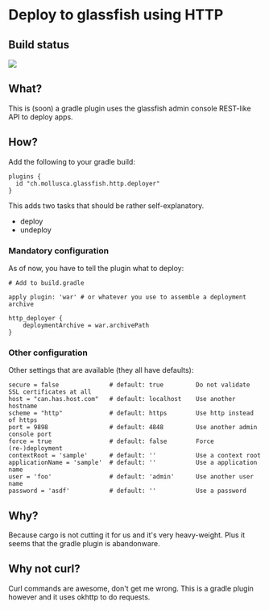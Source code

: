 # Deploy to glassfish using HTTP

## Build status

<a href="https://travis-ci.org/kungfoo/http-glassfish-deployer"><img src="https://travis-ci.org/kungfoo/http-glassfish-deployer.svg?branch=master"/></a>

## What?

This is (soon) a gradle plugin uses the glassfish admin console REST-like API to deploy apps.

## How?

Add the following to your gradle build:

    plugins {
      id "ch.mollusca.glassfish.http.deployer"
    }

This adds two tasks that should be rather self-explanatory.

- deploy
- undeploy

### Mandatory configuration

As of now, you have to tell the plugin what to deploy:

    # Add to build.gradle
    
    apply plugin: 'war' # or whatever you use to assemble a deployment archive
    
    http_deployer {
        deploymentArchive = war.archivePath
    }

### Other configuration

Other settings that are available (they all have defaults):

    secure = false              # default: true         Do not validate SSL certificates at all
    host = "can.has.host.com"   # default: localhost    Use another hostname
    scheme = "http"             # default: https        Use http instead of https
    port = 9898                 # default: 4848         Use another admin console port
    force = true                # default: false        Force (re-)deployment
    contextRoot = 'sample'      # default: ''           Use a context root
    applicationName = 'sample'  # default: ''           Use a application name
    user = 'foo'                # default: 'admin'      Use another user name
    password = 'asdf'           # default: ''           Use a password


## Why?

Because cargo is not cutting it for us and it's very heavy-weight.
Plus it seems that the gradle plugin is abandonware.

## Why not curl?

Curl commands are awesome, don't get me wrong. This is a gradle plugin however and it uses okhttp to do requests.

